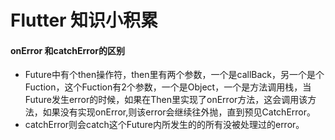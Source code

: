 # Flutter 知识小积累
#### onError 和catchError的区别
 * Future中有个then操作符，then里有两个参数，一个是callBack，另一个是个Fuction，这个Fuction有2个参数，一个是Object，一个是方法调用栈，当Future发生error的时候，如果在Then里实现了onError方法，这会调用该方法，如果没有实现onError,则该error会继续往外抛，直到预见CatchError。
 * catchError则会catch这个Future内所发生的的所有没被处理过的error。
